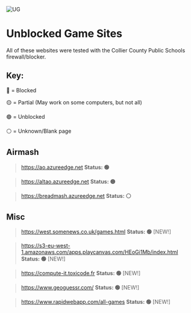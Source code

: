 ![UG](https://github.com/BeanChair/UnblockedGameSites/assets/169915564/fb403ebe-7a97-4f50-b27f-14f11ecf8114)
# Unblocked Game Sites
All of these websites were tested with the Collier County Public Schools firewall/blocker.

## Key:
🔴 = Blocked

🟡 = Partial (May work on some computers, but not all)

🟢 = Unblocked

⚪ = Unknown/Blank page


## Airmash
> https://ao.azureedge.net **Status: 🟢**

> https://altao.azureedge.net **Status: 🟡**

> https://breadmash.azureedge.net **Status: ⚪**

## Misc
> https://west.somenews.co.uk/games.html **Status: 🟢** [NEW!]

> https://s3-eu-west-1.amazonaws.com/apps.playcanvas.com/HEoGi1Mb/index.html **Status: 🟢** [NEW!]

> https://compute-it.toxicode.fr **Status: 🟢** [NEW!]

> https://www.geoguessr.com/ **Status: 🟢** [NEW!]

> https://www.rapidwebapp.com/all-games **Status: 🟢** [NEW!]
